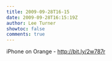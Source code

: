 ```yaml
---
title: 2009-09-28T16-15
date: 2009-09-28T16:15:19Z
author: Lee Turner
showtoc: false
comments: true
---
```


iPhone on Orange - http://bit.ly/2w787r

